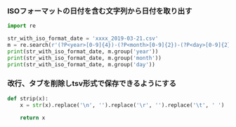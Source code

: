 ### ISOフォーマットの日付を含む文字列から日付を取り出す
```python
import re

str_with_iso_format_date = 'xxxx_2019-03-21.csv'
m = re.search(r'(?P<year>[0-9]{4})-(?P<month>[0-9]{2})-(?P<day>[0-9]{2})', str_with_iso_format_date)
print(str_with_iso_format_date, m.group('year'))
print(str_with_iso_format_date, m.group('month'))
print(str_with_iso_format_date, m.group('day'))
```


### 改行、タブを削除しtsv形式で保存できるようにする
```python
def strip(x):
    x = str(x).replace('\n', '').replace('\r', '').replace('\t', ' ')

    return x
```
